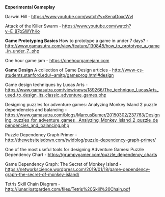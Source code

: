 
<b>Experimental Gameplay</b>

Darwin Hill - https://www.youtube.com/watch?v=8enaDpxcWvI 

Attack of the Killer Swarm - https://www.youtube.com/watch?v=E_87pSWYhKo

<b>Game Prototyping Basics</b>
How to prototype a game in under 7 days? - http://www.gamasutra.com/view/feature/130848/how_to_prototype_a_game_in_under_7_.php

One hour game jam - https://onehourgamejam.com

<b>Game Design</b>
A collection of Game Design articles - http://www-cs-students.stanford.edu/~amitp/gameprog.html#design

Game design techniques by Lucas Arts - https://www.gamasutra.com/view/news/189266/The_technique_LucasArts_used_to_design_its_classic_adventure_games.php

Designing puzzles for adventure games: Analyzing Monkey Island 2 puzzle dependencies and balancing - https://www.gamasutra.com/blogs/MarcusBumer/20150302/237763/Designing_puzzles_for_adventure_games__Analyzing_Monkey_Island_2_puzzle_dependencies_and_balancing.php

Puzzle Dependency Graph Primer - http://thewebsiteisdown.com/twidblog/puzzle-dependency-graph-primer/

One of the most useful tools for designing Adventure Games: Puzzle Dependency Chart - https://grumpygamer.com/puzzle_dependency_charts

Game Dependency Graph: The Secret of Monkey Island - https://networkscience.wordpress.com/2019/01/18/game-dependency-graph-the-secret-of-monkey-island/

Tetris Skill Chain Diagram - http://lunar.lostgarden.com/files/Tetris%20Skill%20Chain.pdf
